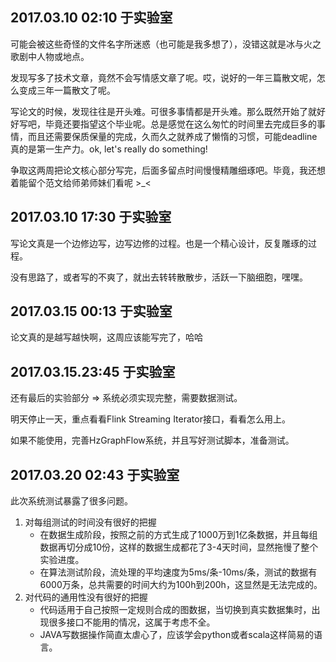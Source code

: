 ## 2017.03.10 02:10 于实验室

可能会被这些奇怪的文件名字所迷惑（也可能是我多想了），没错这就是冰与火之歌剧中人物或地点。

发现写多了技术文章，竟然不会写情感文章了呢。哎，说好的一年三篇散文呢，怎么变成三年一篇散文了呢。

写论文的时候，发现往往是开头难。可很多事情都是开头难。那么既然开始了就好好写吧，毕竟还要指望这个毕业呢。总是感觉在这么匆忙的时间里去完成巨多的事情，而且还需要保质保量的完成，久而久之就养成了懒惰的习惯，可能deadline真的是第一生产力。ok, let's really do something!

争取这两周把论文核心部分写完，后面多留点时间慢慢精雕细琢吧。毕竟，我还想着能留个范文给师弟师妹们看呢 >_<



## 2017.03.10 17:30 于实验室

写论文真是一个边修边写，边写边修的过程。也是一个精心设计，反复雕琢的过程。

没有思路了，或者写的不爽了，就出去转转散散步，活跃一下脑细胞，嘿嘿。

## 2017.03.15 00:13 于实验室

论文真的是越写越快啊，这周应该能写完了，哈哈

## 2017.03.15.23:45 于实验室

还有最后的实验部分 => 系统必须实现完整，需要数据测试。

明天停止一天，重点看看Flink Streaming Iterator接口，看看怎么用上。

如果不能使用，完善HzGraphFlow系统，并且写好测试脚本，准备测试。

## 2017.03.20 02:43 于实验室

此次系统测试暴露了很多问题。

1. 对每组测试的时间没有很好的把握
   + 在数据生成阶段，按照之前的方式生成了1000万到1亿条数据，并且每组数据再切分成10份，这样的数据生成都花了3-4天时间，显然拖慢了整个实验进度。
   + 在算法测试阶段，流处理的平均速度为5ms/条-10ms/条，测试的数据有6000万条，总共需要的时间大约为100h到200h，这显然是无法完成的。
2. 对代码的通用性没有很好的把握
   + 代码适用于自己按照一定规则合成的图数据，当切换到真实数据集时，出现很多接口不能用的情况，这属于考虑不全。
   + JAVA写数据操作简直太虐心了，应该学会python或者scala这样简易的语言。

 